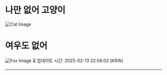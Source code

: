 
# 나만 없어 고양이

![Cat Image](https://cdn2.thecatapi.com/images/a01.jpg)

# 여우도 없어
![Fox Image](https://randomfox.ca/images/102.jpg)
⏳ 업데이트 시간: 2025-02-13 22:58:02 (KRW)

---
